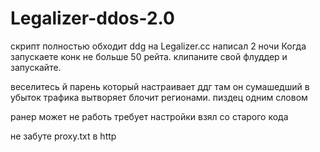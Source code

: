 # Legalizer-ddos-2.0
скрипт полностью обходит ddg на Legalizer.cc
написал 2 ночи
Когда запускаете конк не больше 50 рейта. 
клипаните свой флуддер и запускайте. 

веселитесь
й
парень который настраивает ддг там он сумашедший в убыток трафика вытворяет блочит регионами. пиздец одним словом 

ранер может не работь требует настройки взял со старого кода 

не забуте proxy.txt в http